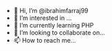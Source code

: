 - 👋 Hi, I’m @ibrahimfarraj99
- 👀 I’m interested in ...
- 🌱 I’m currently learning PHP
- 💞️ I’m looking to collaborate on...
- 📫 How to reach me...

<!---
ibrahimfarraj99/ibrahimfarraj99 is a ✨ special ✨ repository because its `README.md` (this file) appears on your GitHub profile.
You can click the Preview link to take a look at your changes.
--->
